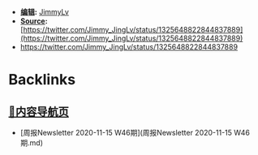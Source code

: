 - **[编辑](编辑.md):** [JimmyLv](JimmyLv.md)
- **[Source](Source.md):** [https://twitter.com/Jimmy_JingLv/status/1325648822844837889](https://twitter.com/Jimmy_JingLv/status/1325648822844837889)
- https://twitter.com/Jimmy_JingLv/status/1325648822844837889

# Backlinks
## [🎈内容导航页](🎈内容导航页.md)
- [周报Newsletter 2020-11-15 W46期](周报Newsletter 2020-11-15 W46期.md)

